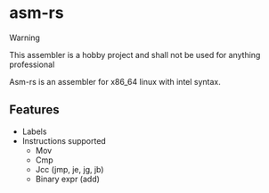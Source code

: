 # asm-rs

> [!WARNING]
> This assembler is a hobby project and shall not be used for anything professional

Asm-rs is an assembler for x86_64 linux with intel syntax.

## Features
 - Labels
 - Instructions supported
   - Mov
   - Cmp
   - Jcc (jmp, je, jg, jb)
   - Binary expr (add)


